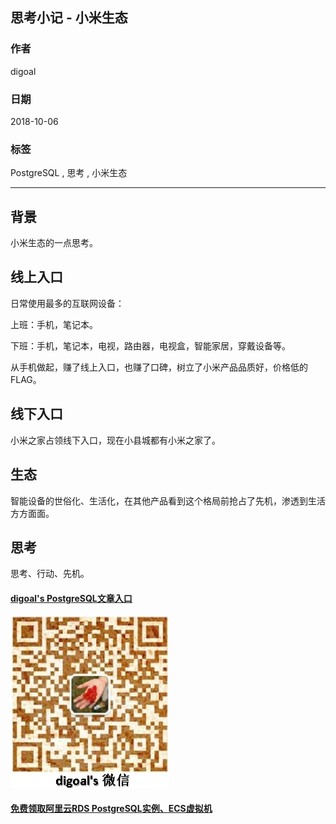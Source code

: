 ## 思考小记 - 小米生态  
                                                           
### 作者                                                           
digoal                                                           
                                                           
### 日期                                                           
2018-10-06                                                         
                                                           
### 标签                                                           
PostgreSQL , 思考 , 小米生态      
                                                           
----                                                           
                                                           
## 背景    
小米生态的一点思考。  
  
## 线上入口  
  
日常使用最多的互联网设备：  
  
上班：手机，笔记本。  
  
下班：手机，笔记本，电视，路由器，电视盒，智能家居，穿戴设备等。  
  
  
从手机做起，赚了线上入口，也赚了口碑，树立了小米产品品质好，价格低的FLAG。  
  
## 线下入口  
  
小米之家占领线下入口，现在小县城都有小米之家了。  
  
## 生态  
智能设备的世俗化、生活化，在其他产品看到这个格局前抢占了先机，渗透到生活方方面面。    
  
## 思考
思考、行动、先机。  
  
  
  
  
  
  
  
  
  
  
  
  
#### [digoal's PostgreSQL文章入口](https://github.com/digoal/blog/blob/master/README.md "22709685feb7cab07d30f30387f0a9ae")
  
  
![digoal's weixin](../pic/digoal_weixin.jpg "f7ad92eeba24523fd47a6e1a0e691b59")
  
  
  
  
  
  
  
  
#### [免费领取阿里云RDS PostgreSQL实例、ECS虚拟机](https://www.aliyun.com/database/postgresqlactivity "57258f76c37864c6e6d23383d05714ea")
  
